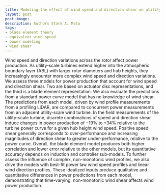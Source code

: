 ```yaml
---
title: Modeling the effect of wind speed and direction shear on utility-scale wind turbine power production
layout: post
post-image: 
description: Authors Storm A. Mata
tags:
- blade element theory
- equivalent wind speed
- power modeling
- wind shear
---
```


Wind speed and direction variations across the rotor affect power production. As utility-scale turbines extend higher into the atmospheric boundary layer (ABL) with larger rotor diameters and hub heights, they increasingly encounter more complex wind speed and direction variations. We assess three models for power production that account for wind speed and direction shear. Two are based on actuator disc representations, and the third is a blade element representation. We also evaluate the predictions from a standard power curve model that has no knowledge of wind shear. The predictions from each model, driven by wind profile measurements from a profiling LiDAR, are compared to concurrent power measurements from an adjacent utility-scale wind turbine. In the field measurements of the utility-scale turbine, discrete combinations of speed and direction shear induce changes in power production of −19% to +34% relative to the turbine power curve for a given hub height wind speed. Positive speed shear generally corresponds to over-performance and increasing magnitudes of direction shear to greater under-performance, relative to the power curve. Overall, the blade element model produces both higher correlation and lower error relative to the other models, but its quantitative accuracy depends on induction and controller sub-models. To further assess the influence of complex, non-monotonic wind profiles, we also drive the models with best-fit power law wind speed profiles and linear wind direction profiles. These idealized inputs produce qualitative and quantitative differences in power predictions from each model, demonstrating that time-varying, non-monotonic wind shear affects wind power production.
